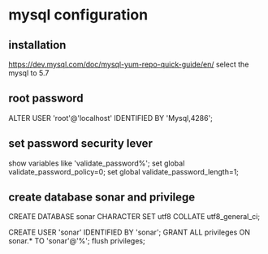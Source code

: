 # mysql configuration
## installation
https://dev.mysql.com/doc/mysql-yum-repo-quick-guide/en/
select the mysql to 5.7

## root password 
ALTER USER 'root'@'localhost' IDENTIFIED BY 'Mysql,4286';

## set password security lever
show variables like 'validate_password%';
set global validate_password_policy=0;
set global validate_password_length=1;

## create database sonar and privilege 
CREATE DATABASE sonar CHARACTER SET utf8 COLLATE utf8_general_ci;

CREATE USER 'sonar' IDENTIFIED BY 'sonar';
GRANT ALL privileges ON sonar.* TO 'sonar'@'%';
flush privileges;